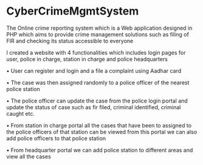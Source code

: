 # CyberCrimeMgmtSystem
The Online crime reporting system which is a Web application designed in PHP  which aims to provide crime management solutions such as filing of FIR  and checking its status accessible to everyone

I created a website with 4 functionalities which includes login pages for user, police in charge, station in charge and police headquarters

• User can register and login and a file a complaint using Aadhar card

• The case was then assigned randomly to a police officer of the nearest police station

• The police officer can update the case from the police login portal and update the status of case such as fir filed, criminal identified, criminal caught etc.

• From station in charge portal all the cases that have been to assigned to the police officers of that station can be viewed from this portal we can also add police officers to that police station

• From headquarter portal we can add police station to different areas and view all the cases
